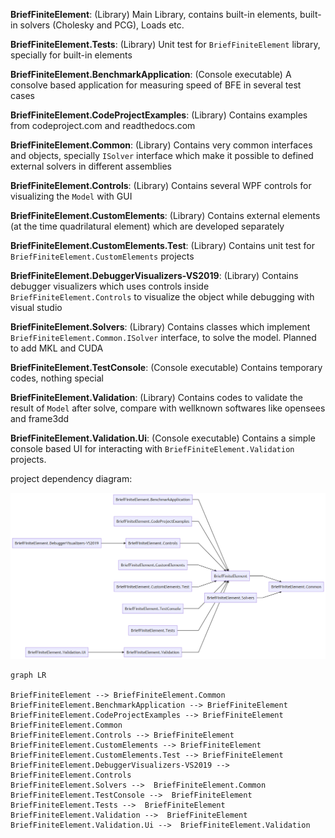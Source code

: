 **BriefFiniteElement**: (Library) Main Library, contains built-in elements, built-in solvers (Cholesky and PCG), Loads etc.

**BriefFiniteElement.Tests**: (Library) Unit test for `BriefFiniteElement` library, specially for built-in elements

**BriefFiniteElement.BenchmarkApplication**: (Console executable) A consolve based application for measuring speed of BFE in several test cases

**BriefFiniteElement.CodeProjectExamples**: (Library) Contains examples from codeproject.com and readthedocs.com

**BriefFiniteElement.Common**: (Library) Contains very common interfaces and objects, specially `ISolver` interface which make it possible to defined external solvers in different assemblies

**BriefFiniteElement.Controls**: (Library) Contains several WPF controls for visualizing the `Model` with GUI

**BriefFiniteElement.CustomElements**: (Library) Contains external elements (at the time quadrilatural element) which are developed separately

**BriefFiniteElement.CustomElements.Test**: (Library) Contains unit test for `BriefFiniteElement.CustomElements` projects

**BriefFiniteElement.DebuggerVisualizers-VS2019**: (Library) Contains debugger visualizers which uses controls inside `BriefFiniteElement.Controls` to visualize the object while debugging with visual studio  

**BriefFiniteElement.Solvers**: (Library) Contains classes which implement `BriefFiniteElement.Common.ISolver` interface, to solve the model. Planned to add MKL and CUDA

**BriefFiniteElement.TestConsole**: (Console executable) Contains temporary codes, nothing special

**BriefFiniteElement.Validation**: (Library) Contains codes to validate the result of `Model` after solve, compare with wellknown softwares like opensees and frame3dd

**BriefFiniteElement.Validation.Ui**: (Console executable) Contains a simple console based UI for interacting with `BriefFiniteElement.Validation` projects.


project dependency diagram:

![alt text](https://raw.githubusercontent.com/BriefFiniteElementNet/BriefFiniteElement.Net/master/ProjectDependencyGraph.png)

```mermaid
graph LR

BriefFiniteElement --> BriefFiniteElement.Common
BriefFiniteElement.BenchmarkApplication --> BriefFiniteElement
BriefFiniteElement.CodeProjectExamples --> BriefFiniteElement
BriefFiniteElement.Common
BriefFiniteElement.Controls --> BriefFiniteElement
BriefFiniteElement.CustomElements --> BriefFiniteElement
BriefFiniteElement.CustomElements.Test --> BriefFiniteElement
BriefFiniteElement.DebuggerVisualizers-VS2019 --> BriefFiniteElement.Controls
BriefFiniteElement.Solvers -->  BriefFiniteElement.Common
BriefFiniteElement.TestConsole -->  BriefFiniteElement
BriefFiniteElement.Tests -->  BriefFiniteElement
BriefFiniteElement.Validation -->  BriefFiniteElement
BriefFiniteElement.Validation.Ui -->  BriefFiniteElement.Validation

```



